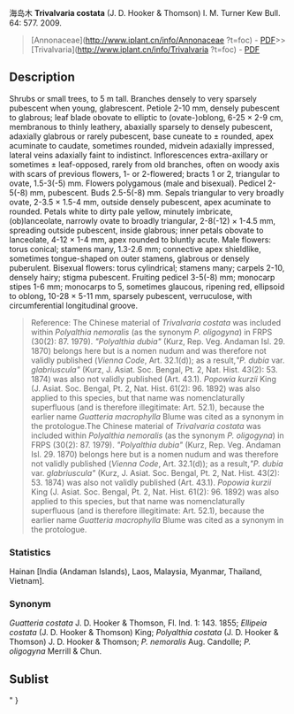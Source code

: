 海岛木 **Trivalvaria costata** (J. D. Hooker & Thomson) I. M. Turner Kew Bull. 64: 577. 2009.

> [Annonaceae](http://www.iplant.cn/info/Annonaceae ?t=foc) - [PDF](http://iplant.cn/foc/pdf/Annonaceae.pdf)>>[Trivalvaria](http://www.iplant.cn/info/Trivalvaria ?t=foc) - [PDF](http://www.iplant.cn/foc/pdf/Trivalvaria.pdf)

## Description

Shrubs or small trees, to 5 m tall. Branches densely to very sparsely pubescent when young, glabrescent. Petiole 2-10 mm, densely pubescent to glabrous; leaf blade obovate to elliptic to (ovate-)oblong, 6-25 × 2-9 cm, membranous to thinly leathery, abaxially sparsely to densely pubescent, adaxially glabrous or rarely pubescent, base cuneate to ± rounded, apex acuminate to caudate, sometimes rounded, midvein adaxially impressed, lateral veins adaxially faint to indistinct. Inflorescences extra-axillary or sometimes ± leaf-opposed, rarely from old branches, often on woody axis with scars of previous flowers, 1- or 2-flowered; bracts 1 or 2, triangular to ovate, 1.5-3(-5) mm. Flowers polygamous (male and bisexual). Pedicel 2-5(-8) mm, pubescent. Buds 2.5-5(-8) mm. Sepals triangular to very broadly ovate, 2-3.5 × 1.5-4 mm, outside densely pubescent, apex acuminate to rounded. Petals white to dirty pale yellow, minutely imbricate, (ob)lanceolate, narrowly ovate to broadly triangular, 2-8(-12) × 1-4.5 mm, spreading outside pubescent, inside glabrous; inner petals obovate to lanceolate, 4-12 × 1-4 mm, apex rounded to bluntly acute. Male flowers: torus conical; stamens many, 1.3-2.6 mm; connective apex shieldlike, sometimes tongue-shaped on outer stamens, glabrous or densely puberulent. Bisexual flowers: torus cylindrical; stamens many; carpels 2-10, densely hairy; stigma pubescent. Fruiting pedicel 3-5(-8) mm; monocarp stipes 1-6 mm; monocarps to 5, sometimes glaucous, ripening red, ellipsoid to oblong, 10-28 × 5-11 mm, sparsely pubescent, verruculose, with circumferential longitudinal groove.

> Reference: 
> The Chinese material of *Trivalvaria costata* was included within *Polyalthia nemoralis* (as the synonym *P. oligogyna*) in FRPS (30(2): 87. 1979). *\"Polyalthia dubia\"* (Kurz, Rep. Veg. Andaman Isl. 29. 1870) belongs here but is a nomen nudum and was therefore not validly published (*Vienna Code*, Art. 32.1(d)); as a result,*\"P. dubia* var. *glabriuscula\"* (Kurz, J. Asiat. Soc. Bengal, Pt. 2, Nat. Hist. 43(2): 53. 1874) was also not validly published (Art. 43.1). *Popowia kurzii* King (J. Asiat. Soc. Bengal, Pt. 2, Nat. Hist. 61(2): 96. 1892) was also applied to this species, but that name was nomenclaturally superfluous (and is therefore illegitimate: Art. 52.1), because the earlier name *Guatteria macrophylla* Blume was cited as a synonym in the protologue.The Chinese material of *Trivalvaria costata* was included within *Polyalthia nemoralis* (as the synonym *P. oligogyna*) in FRPS (30(2): 87. 1979). *\"Polyalthia dubia\"* (Kurz, Rep. Veg. Andaman Isl. 29. 1870) belongs here but is a nomen nudum and was therefore not validly published (*Vienna Code*, Art. 32.1(d)); as a result,*\"P. dubia* var. *glabriuscula\"* (Kurz, J. Asiat. Soc. Bengal, Pt. 2, Nat. Hist. 43(2): 53. 1874) was also not validly published (Art. 43.1). *Popowia kurzii* King (J. Asiat. Soc. Bengal, Pt. 2, Nat. Hist. 61(2): 96. 1892) was also applied to this species, but that name was nomenclaturally superfluous (and is therefore illegitimate: Art. 52.1), because the earlier name *Guatteria macrophylla* Blume was cited as a synonym in the protologue.

### Statistics
Hainan [India (Andaman Islands), Laos, Malaysia, Myanmar, Thailand, Vietnam].

### Synonym
*Guatteria costata* J. D. Hooker & Thomson, Fl. Ind. 1: 143. 1855; *Ellipeia costata* (J. D. Hooker & Thomson) King; *Polyalthia costata* (J. D. Hooker & Thomson) J. D. Hooker & Thomson; *P. nemoralis* Aug. Candolle; *P. oligogyna* Merrill & Chun.

## Sublist
"
}